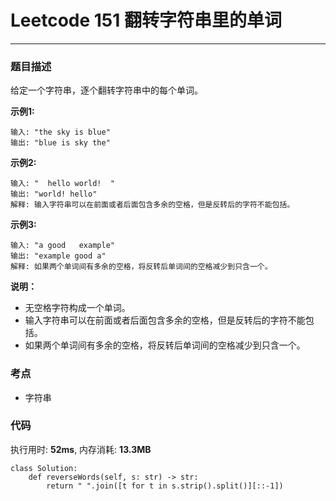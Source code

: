 # Leetcode 151 翻转字符串里的单词
***
### 题目描述
给定一个字符串，逐个翻转字符串中的每个单词。

**示例1:**

	输入: "the sky is blue"
	输出: "blue is sky the"
 

**示例2:**

	输入: "  hello world!  "
	输出: "world! hello"
	解释: 输入字符串可以在前面或者后面包含多余的空格，但是反转后的字符不能包括。

**示例3:**

	输入: "a good   example"
	输出: "example good a"
	解释: 如果两个单词间有多余的空格，将反转后单词间的空格减少到只含一个。
    	
**说明：**  

* 无空格字符构成一个单词。
* 输入字符串可以在前面或者后面包含多余的空格，但是反转后的字符不能包括。
* 如果两个单词间有多余的空格，将反转后单词间的空格减少到只含一个。
	

### 考点

* 字符串


### 代码  
执行用时: **52ms**, 内存消耗: **13.3MB** 

```
class Solution:
    def reverseWords(self, s: str) -> str:
        return " ".join([t for t in s.strip().split()][::-1])
```






	